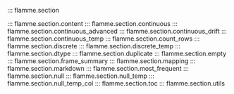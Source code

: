 ::: flamme.section

::: flamme.section.content
::: flamme.section.continuous
::: flamme.section.continuous_advanced
::: flamme.section.continuous_drift
::: flamme.section.continuous_temp
::: flamme.section.count_rows
::: flamme.section.discrete
::: flamme.section.discrete_temp
::: flamme.section.dtype
::: flamme.section.duplicate
::: flamme.section.empty
::: flamme.section.frame_summary
::: flamme.section.mapping
::: flamme.section.markdown
::: flamme.section.most_frequent
::: flamme.section.null
::: flamme.section.null_temp
::: flamme.section.null_temp_col
::: flamme.section.toc
::: flamme.section.utils
